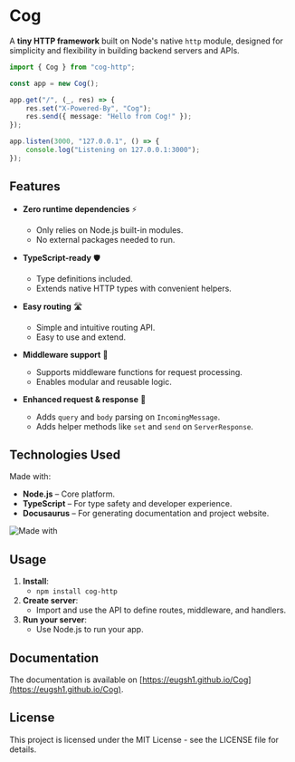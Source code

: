 # Cog

A **tiny HTTP framework** built on Node's native `http` module, designed for simplicity and
flexibility in building backend servers and APIs.

```ts
import { Cog } from "cog-http";

const app = new Cog();

app.get("/", (_, res) => {
    res.set("X-Powered-By", "Cog");
    res.send({ message: "Hello from Cog!" });
});

app.listen(3000, "127.0.0.1", () => {
    console.log("Listening on 127.0.0.1:3000");
});
```

## Features

-   **Zero runtime dependencies** ⚡

    -   Only relies on Node.js built-in modules.
    -   No external packages needed to run.

-   **TypeScript-ready** 🛡️

    -   Type definitions included.
    -   Extends native HTTP types with convenient helpers.

-   **Easy routing** 🛣️

    -   Simple and intuitive routing API.
    -   Easy to use and extend.

-   **Middleware support** 🔄

    -   Supports middleware functions for request processing.
    -   Enables modular and reusable logic.

-   **Enhanced request & response** 📨

    -   Adds `query` and `body` parsing on `IncomingMessage`.
    -   Adds helper methods like `set` and `send` on `ServerResponse`.

## Technologies Used

Made with:

-   **Node.js** – Core platform.
-   **TypeScript** – For type safety and developer experience.
-   **Docusaurus** – For generating documentation and project website.

![Made with](https://go-skill-icons.vercel.app/api/icons?i=nodejs,ts&theme=dark)

## Usage

1. **Install**:
    - `npm install cog-http`
2. **Create server**:
    - Import and use the API to define routes, middleware, and handlers.
3. **Run your server**:
    - Use Node.js to run your app.

## Documentation

The documentation is available on [https://eugsh1.github.io/Cog](https://eugsh1.github.io/Cog).

## License

This project is licensed under the MIT License - see the LICENSE file for details.
